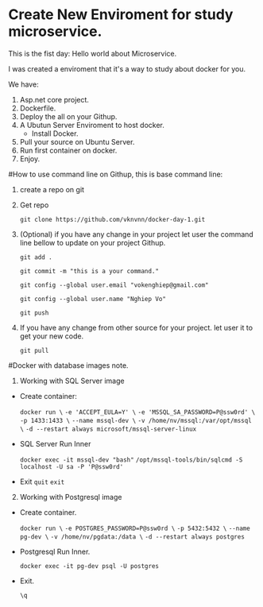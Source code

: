 # Create New Enviroment for study microservice.

This is the fist day: Hello world about Microservice.

I was created a enviroment that it's a way to study about docker for you.

We have:
1. Asp.net core project.
2. Dockerfile.
3. Deploy the all on your Githup.
4. A Ubutun Server Enviroment to host docker.
    - Install Docker.
5. Pull your source on Ubuntu Server.
6. Run first container on docker.
7. Enjoy.

#How to use command line on Githup, this is base command line:

1. create a repo on git

2. Get repo

    `git clone https://github.com/vknvnn/docker-day-1.git`

3. (Optional) if you have any change in your project let user the command line bellow to update on your project Githup.

    `git add .`

    `git commit -m "this is a your command."`

    `git config --global user.email "vokenghiep@gmail.com"`

    `git config --global user.name "Nghiep Vo"`

    `git push`

4. If you have any change from other source for your project. let user it to get your new code.

    `git pull`


#Docker with database images note.

1. Working with SQL Server image

- Create container:

    `docker run \`
    `-e 'ACCEPT_EULA=Y' \`
    `-e 'MSSQL_SA_PASSWORD=P@ssw0rd' \`
    `-p 1433:1433 \`
    `--name mssql-dev \`
    `-v /home/nv/mssql:/var/opt/mssql \`
    `-d --restart always microsoft/mssql-server-linux`

- SQL Server Run Inner

    `docker exec -it mssql-dev "bash"`
    `/opt/mssql-tools/bin/sqlcmd -S localhost -U sa -P 'P@ssw0rd'`

- Exit
    `quit`
    `exit`

2. Working with Postgresql image

- Create container.

    `docker run \`
    `-e POSTGRES_PASSWORD=P@ssw0rd \`
    `-p 5432:5432 \`
    `--name pg-dev \`
    `-v /home/nv/pgdata:/data \`
    `-d --restart always postgres`

- Postgresql Run Inner.

    `docker exec -it pg-dev psql -U postgres`

- Exit.

    `\q`






